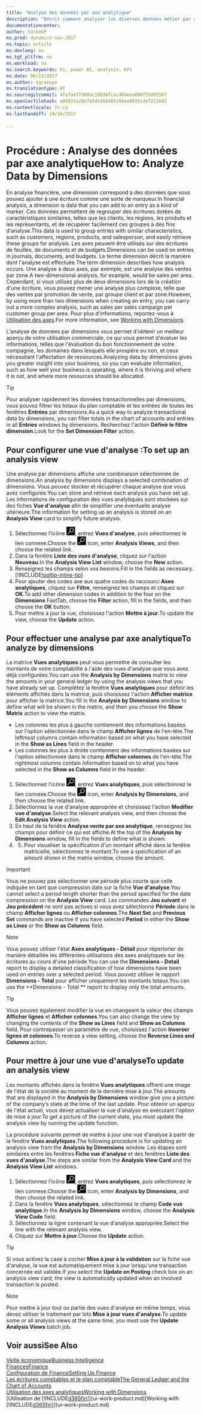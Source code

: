 ```yaml
---
title: "Analyse des données par axe analytique"
description: "Décrit comment analyser les diverses données métier par axe analytique."
documentationcenter: 
author: SorenGP
ms.prod: dynamics-nav-2017
ms.topic: article
ms.devlang: na
ms.tgt_pltfrm: na
ms.workload: na
ms.search.keywords: bi, power BI, analysis, KPI
ms.date: 06/13/2017
ms.author: sgroespe
ms.translationtype: HT
ms.sourcegitcommit: 4fefaef7380ac10836fcac404eea006f55d8556f
ms.openlocfilehash: a86031e20e7a5de266405166ee8025cde7221602
ms.contentlocale: fr-ca
ms.lasthandoff: 10/16/2017

---
```

#  <a name="how-to-analyze-data-by-dimensions"></a><span data-ttu-id="d5144-103">Procédure : Analyse des données par axe analytique</span><span class="sxs-lookup"><span data-stu-id="d5144-103">How to: Analyze Data by Dimensions</span></span>
<span data-ttu-id="d5144-104">En analyse financière, une dimension correspond à des données que vous pouvez ajouter à une écriture comme une sorte de marqueur.</span><span class="sxs-lookup"><span data-stu-id="d5144-104">In financial analysis, a dimension is data that you can add to an entry as a kind of marker.</span></span> <span data-ttu-id="d5144-105">Ces données permettent de regrouper des écritures dotées de caractéristiques similaires, telles que les clients, les régions, les produits et les représentants, et de récupérer facilement ces groupes à des fins d'analyse.</span><span class="sxs-lookup"><span data-stu-id="d5144-105">This data is used to group entries with similar characteristics, such as customers, regions, products, and salesperson, and easily retrieve these groups for analysis.</span></span> <span data-ttu-id="d5144-106">Les axes peuvent être utilisés sur des écritures de feuilles, de documents et de budgets.</span><span class="sxs-lookup"><span data-stu-id="d5144-106">Dimensions can be used on entries in journals, documents, and budgets.</span></span> <span data-ttu-id="d5144-107">Le terme dimension décrit la manière dont l'analyse est effectuée.</span><span class="sxs-lookup"><span data-stu-id="d5144-107">The term dimension describes how analysis occurs.</span></span> <span data-ttu-id="d5144-108">Une analyse à deux axes, par exemple, est une analyse des ventes par zone.</span><span class="sxs-lookup"><span data-stu-id="d5144-108">A two-dimensional analysis, for example, would be sales per area.</span></span> <span data-ttu-id="d5144-109">Cependant, si vous utilisez plus de deux dimensions lors de la création d'une écriture, vous pouvez mener une analyse plus complexe, telle que des ventes par promotion de vente, par groupe client et par zone.</span><span class="sxs-lookup"><span data-stu-id="d5144-109">However, by using more than two dimensions when creating an entry, you can carry out a more complex analysis, such as sales per sales campaign per customer group per area.</span></span> <span data-ttu-id="d5144-110">Pour plus d'informations, reportez-vous à [Utilisation des axes](finance-dimensions.md).</span><span class="sxs-lookup"><span data-stu-id="d5144-110">For more information, see [Working with Dimensions](finance-dimensions.md).</span></span>

<span data-ttu-id="d5144-111">L'analyse de données par dimensions vous permet d'obtenir un meilleur aperçu de votre utilisation commerciale, ce qui vous permet d'évaluer les informations, telles que l'évaluation du bon fonctionnement de votre compagnie, les domaines dans lesquels elle prospère ou non, et ceux nécessitant l'affectation de ressources.</span><span class="sxs-lookup"><span data-stu-id="d5144-111">Analyzing data by dimensions gives you greater insight into your business, so you can evaluate information, such as how well your business is operating, where it is thriving and where it is not, and where more resources should be allocated.</span></span>

> [!TIP]
> <span data-ttu-id="d5144-112">Pour analyser rapidement les données transactionnelles par dimensions, vous pouvez filtrer les totaux du plan comptable et les entrées de toutes les fenêtres **Entrées** par dimensions.</span><span class="sxs-lookup"><span data-stu-id="d5144-112">As a quick way to analyze transactional data by dimensions, you can filter totals in the chart of accounts and entries in all **Entries** windows by dimensions.</span></span> <span data-ttu-id="d5144-113">Recherchez l'action **Définir le filtre dimension**.</span><span class="sxs-lookup"><span data-stu-id="d5144-113">Look for the **Set Dimension Filter** action.</span></span>

## <a name="to-set-up-an-analysis-view"></a><span data-ttu-id="d5144-114">Pour configurer une vue d'analyse :</span><span class="sxs-lookup"><span data-stu-id="d5144-114">To set up an analysis view</span></span>  
<span data-ttu-id="d5144-115">Une analyse par dimensions affiche une combinaison sélectionnée de dimensions.</span><span class="sxs-lookup"><span data-stu-id="d5144-115">An analysis by dimensions displays a selected combination of dimensions.</span></span> <span data-ttu-id="d5144-116">Vous pouvez stocker et récupérer chaque analyse que vous avez configurée.</span><span class="sxs-lookup"><span data-stu-id="d5144-116">You can store and retrieve each analysis you have set up.</span></span> <span data-ttu-id="d5144-117">Les informations de configuration des vues analytiques sont stockées sur des fiches **Vue d'analyse** afin de simplifier une éventuelle analyse ultérieure.</span><span class="sxs-lookup"><span data-stu-id="d5144-117">The information for setting up an analysis is stored on an **Analysis View** card to simplify future analysis.</span></span>  

1. <span data-ttu-id="d5144-118">Sélectionnez l'icône ![Page ou état pour la recherche](media/ui-search/search_small.png "Page ou état pour la recherche"), entrez **Vues d'analyse**, puis sélectionnez le lien connexe.</span><span class="sxs-lookup"><span data-stu-id="d5144-118">Choose the ![Search for Page or Report](media/ui-search/search_small.png "Search for Page or Report icon") icon, enter **Analysis Views**, and then choose the related link.</span></span>  
2. <span data-ttu-id="d5144-119">Dans la fenêtre **Liste des vues d'analyse**, cliquez sur l'action **Nouveau**.</span><span class="sxs-lookup"><span data-stu-id="d5144-119">In the **Analysis View List** window, choose the **New** action.</span></span>
3. <span data-ttu-id="d5144-120">Renseignez les champs selon vos besoins.</span><span class="sxs-lookup"><span data-stu-id="d5144-120">Fill in the fields as necessary.</span></span> [!INCLUDE[tooltip-inline-tip](includes/tooltip-inline-tip_md.md)]
4. <span data-ttu-id="d5144-121">Pour ajouter des codes axe aux quatre codes du raccourci **Axes analytiques**, cliquez sur **Filtre**, renseignez les champs et cliquez sur **OK**.</span><span class="sxs-lookup"><span data-stu-id="d5144-121">To add other dimension codes in addition to the four on the **Dimensions** FastTab, choose the **Filter** action, fill in the fields, and then choose the **OK** button.</span></span>  
5. <span data-ttu-id="d5144-122">Pour mettre à jour la vue, choisissez l'action **Mettre à jour**.</span><span class="sxs-lookup"><span data-stu-id="d5144-122">To update the view, choose the **Update** action.</span></span>

## <a name="to-analyze-by-dimensions"></a><span data-ttu-id="d5144-123">Pour effectuer une analyse par axe analytique</span><span class="sxs-lookup"><span data-stu-id="d5144-123">To analyze by dimensions</span></span>
<span data-ttu-id="d5144-124">La matrice **Vues analytiques** peut vous permettre de consulter les montants de votre comptabilité à l'aide des vues d'analyse que vous avez déjà configurées.</span><span class="sxs-lookup"><span data-stu-id="d5144-124">You can use the **Analysis by Dimensions** matrix to view the amounts in your general ledger by using the analysis views that you have already set up.</span></span> <span data-ttu-id="d5144-125">Complétez la fenêtre **Vues analytiques** pour définir les éléments affichés dans la matrice, puis choisissez l'action **Afficher matrice** pour afficher la matrice.</span><span class="sxs-lookup"><span data-stu-id="d5144-125">You fill in the **Analysis by Dimensions** window to define what will be shown in the matrix, and then you choose the **Show Matrix** action to view the matrix.</span></span>  

- <span data-ttu-id="d5144-126">Les colonnes les plus à gauche contiennent des informations basées sur l'option sélectionnée dans le champ **Afficher lignes** de l'en-tête.</span><span class="sxs-lookup"><span data-stu-id="d5144-126">The leftmost columns contain information based on what you have selected in the **Show as Lines** field in the header.</span></span>  
- <span data-ttu-id="d5144-127">Les colonnes les plus à droite contiennent des informations basées sur l'option sélectionnée dans le champ **Afficher colonnes** de l'en-tête.</span><span class="sxs-lookup"><span data-stu-id="d5144-127">The rightmost columns contain information based on to what you have selected in the **Show as Columns** field in the header.</span></span>  

1. <span data-ttu-id="d5144-128">Sélectionnez l'icône ![Page ou état pour la recherche](media/ui-search/search_small.png "Page ou état pour la recherche"), entrez **Vues analytiques**, puis sélectionnez le lien connexe.</span><span class="sxs-lookup"><span data-stu-id="d5144-128">Choose the ![Search for Page or Report](media/ui-search/search_small.png "Search for Page or Report icon") icon, enter **Analysis by Dimensions**, and then choose the related link.</span></span>  
2. <span data-ttu-id="d5144-129">Sélectionnez la vue d'analyse appropriée et choisissez l'action **Modifier vue d'analyse**.</span><span class="sxs-lookup"><span data-stu-id="d5144-129">Select the relevant analysis view,  and then choose the **Edit Analysis View** action.</span></span>
3. <span data-ttu-id="d5144-130">En haut de la fenêtre **Analyse vente par axe analytique**, renseignez les champs pour définir ce qui est affiché.</span><span class="sxs-lookup"><span data-stu-id="d5144-130">At the top of the **Analysis by Dimensions** window, fill in the fields to define what is shown.</span></span>
4. 5. <span data-ttu-id="d5144-131">Pour visualiser la spécification d'un montant affiché dans la fenêtre matricielle, sélectionnez le montant.</span><span class="sxs-lookup"><span data-stu-id="d5144-131">To see a specification of an amount shown in the matrix window, choose the amount.</span></span>  

> [!IMPORTANT]  
>   <span data-ttu-id="d5144-132">Vous ne pouvez pas sélectionner une période plus courte que celle indiquée en tant que compression date sur la fiche **Vue d'analyse**.</span><span class="sxs-lookup"><span data-stu-id="d5144-132">You cannot select a period length shorter than the period specified for the date compression on the **Analysis View** card.</span></span> <span data-ttu-id="d5144-133">Les commandes **Jeu suivant** et **Jeu précédent** ne sont pas actives si vous avez sélectionné **Période** dans le champ **Afficher lignes** ou **Afficher colonnes**.</span><span class="sxs-lookup"><span data-stu-id="d5144-133">The **Next Set** and **Previous Set** commands are inactive if you have selected **Period** in either the **Show as Lines** or the **Show as Columns** field.</span></span>  

> [!NOTE]  
>   <span data-ttu-id="d5144-134">Vous pouvez utiliser l'état **Axes analytiques - Détail** pour répertorier de manière détaillée les différentes utilisations des axes analytiques sur les écritures au cours d'une période.</span><span class="sxs-lookup"><span data-stu-id="d5144-134">You can use the **Dimensions - Detail** report to display a detailed classification of how dimensions have been used on entries over a selected period.</span></span> <span data-ttu-id="d5144-135">Vous pouvez utiliser le rapport **Dimensions - Total** pour afficher uniquement les montants totaux.</span><span class="sxs-lookup"><span data-stu-id="d5144-135">You can use the **Dimensions - Total ** report to display only the total amounts.</span></span>  

> [!TIP]  
>   <span data-ttu-id="d5144-136">Vous pouvez également modifier la vue en changeant la valeur des champs **Afficher lignes** et **Afficher colonnes**.</span><span class="sxs-lookup"><span data-stu-id="d5144-136">You can also change the view by changing the contents of the **Show as Lines** field and **Show as Columns** field.</span></span> <span data-ttu-id="d5144-137">Pour contrepasser un paramètre de vue, choisissez l'action **Inverser lignes et colonnes**.</span><span class="sxs-lookup"><span data-stu-id="d5144-137">To reverse a view setting, choose the **Reverse Lines and Columns** action.</span></span>

## <a name="to-update-an-analysis-view"></a><span data-ttu-id="d5144-138">Pour mettre à jour une vue d'analyse</span><span class="sxs-lookup"><span data-stu-id="d5144-138">To update an analysis view</span></span>  
<span data-ttu-id="d5144-139">Les montants affichés dans la fenêtre **Vues analytiques** offrent une image de l'état de la société au moment de la dernière mise à jour.</span><span class="sxs-lookup"><span data-stu-id="d5144-139">The amounts that are displayed in the **Analysis by Dimensions** window give you a picture of the company’s state at the time of the last update.</span></span> <span data-ttu-id="d5144-140">Pour obtenir un aperçu de l'état actuel, vous devez actualiser la vue d'analyse en exécutant l'option de mise à jour.</span><span class="sxs-lookup"><span data-stu-id="d5144-140">To get a picture of the current state, you must update the analysis view by running the update function.</span></span>

<span data-ttu-id="d5144-141">La procédure suivante permet de mettre à jour une vue d'analyse à partir de la fenêtre **Vues analytiques**.</span><span class="sxs-lookup"><span data-stu-id="d5144-141">The following procedure is for updating an analysis view from the **Analysis by Dimensions** window.</span></span> <span data-ttu-id="d5144-142">Les étapes sont similaires entre les fenêtres **Fiche vue d'analyse** et des fenêtres **Liste des vues d'analyse**.</span><span class="sxs-lookup"><span data-stu-id="d5144-142">The steps are similar from the **Analysis View Card** and the **Analysis View List** windows.</span></span>  

1. <span data-ttu-id="d5144-143">Sélectionnez l'icône ![Page ou état pour la recherche](media/ui-search/search_small.png "Page ou état pour la recherche"), entrez **Vues analytiques**, puis sélectionnez le lien connexe.</span><span class="sxs-lookup"><span data-stu-id="d5144-143">Choose the ![Search for Page or Report](media/ui-search/search_small.png "Search for Page or Report icon") icon, enter **Analysis by Dimensions**, and then choose the related link.</span></span>  
2. <span data-ttu-id="d5144-144">Dans la fenêtre **Vues analytiques**, sélectionnez le champ **Code vue analytique**.</span><span class="sxs-lookup"><span data-stu-id="d5144-144">In the **Analysis by Dimensions** window, choose the **Analysis View Code** field.</span></span>  
3. <span data-ttu-id="d5144-145">Sélectionnez la ligne contenant la vue d'analyse appropriée.</span><span class="sxs-lookup"><span data-stu-id="d5144-145">Select the line with the relevant analysis view.</span></span>  
4. <span data-ttu-id="d5144-146">Cliquez sur **Mettre à jour**.</span><span class="sxs-lookup"><span data-stu-id="d5144-146">Choose the **Update** action.</span></span>  

> [!TIP]  
>   <span data-ttu-id="d5144-147">Si vous activez la case à cocher **Mise à jour à la validation** sur la fiche vue d'analyse, la vue est automatiquement mise à jour lorsqu'une transaction concernée est validée.</span><span class="sxs-lookup"><span data-stu-id="d5144-147">If you select the **Update on Posting** check box on an analysis view card, the view is automatically updated when an involved transaction is posted.</span></span>

> [!NOTE]  
>   <span data-ttu-id="d5144-148">Pour mettre à jour tout ou partie des vues d'analyse en même temps, vous devez utiliser le traitement par lots **Mise à jour vues d'analyse**.</span><span class="sxs-lookup"><span data-stu-id="d5144-148">To update some or all analysis views at the same time, you must use the **Update Analysis Views** batch job.</span></span>  

## <a name="see-also"></a><span data-ttu-id="d5144-149">Voir aussi</span><span class="sxs-lookup"><span data-stu-id="d5144-149">See Also</span></span>
[<span data-ttu-id="d5144-150">Veille économique</span><span class="sxs-lookup"><span data-stu-id="d5144-150">Business Intelligence</span></span>](bi.md)  
[<span data-ttu-id="d5144-151">Finances</span><span class="sxs-lookup"><span data-stu-id="d5144-151">Finance</span></span>](finance.md)  
[<span data-ttu-id="d5144-152">Configuration de Finance</span><span class="sxs-lookup"><span data-stu-id="d5144-152">Setting Up Finance</span></span>](finance-setup-finance.md)  
[<span data-ttu-id="d5144-153">Les écritures comptables et le plan comptable</span><span class="sxs-lookup"><span data-stu-id="d5144-153">The General Ledger and the Chart of Accounts</span></span>](finance-general-ledger.md)  
[<span data-ttu-id="d5144-154">Utilisation des axes analytiques</span><span class="sxs-lookup"><span data-stu-id="d5144-154">Working with Dimensions</span></span>](finance-dimensions.md)  
<span data-ttu-id="d5144-155">[Utilisation de [!INCLUDE[d365fin](includes/d365fin_md.md)]](ui-work-product.md)</span><span class="sxs-lookup"><span data-stu-id="d5144-155">[Working with [!INCLUDE[d365fin](includes/d365fin_md.md)]](ui-work-product.md)</span></span>  

